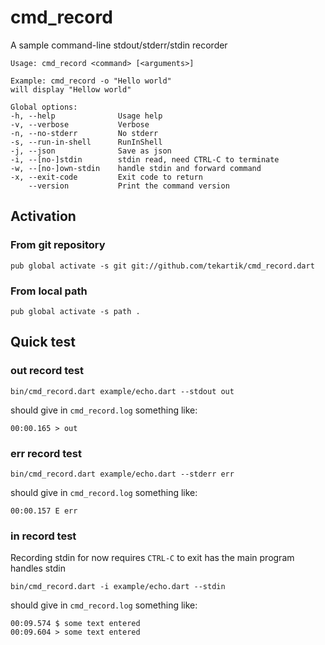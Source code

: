 # cmd_record

A sample command-line stdout/stderr/stdin recorder

````
Usage: cmd_record <command> [<arguments>]

Example: cmd_record -o "Hello world"
will display "Hellow world"

Global options:
-h, --help              Usage help
-v, --verbose           Verbose
-n, --no-stderr         No stderr
-s, --run-in-shell      RunInShell
-j, --json              Save as json
-i, --[no-]stdin        stdin read, need CTRL-C to terminate
-w, --[no-]own-stdin    handle stdin and forward command
-x, --exit-code         Exit code to return
    --version           Print the command version
````

## Activation

### From git repository

    pub global activate -s git git://github.com/tekartik/cmd_record.dart

### From local path

    pub global activate -s path .
    
## Quick test

### out record test

    bin/cmd_record.dart example/echo.dart --stdout out
    
should give in `cmd_record.log` something like:

    00:00.165 > out

### err record test

    bin/cmd_record.dart example/echo.dart --stderr err
    
should give in `cmd_record.log` something like:

    00:00.157 E err
    
### in record test

Recording stdin for now requires `CTRL-C` to exit has the main program handles stdin

    bin/cmd_record.dart -i example/echo.dart --stdin
    
should give in `cmd_record.log` something like:

    00:09.574 $ some text entered
    00:09.604 > some text entered

    
